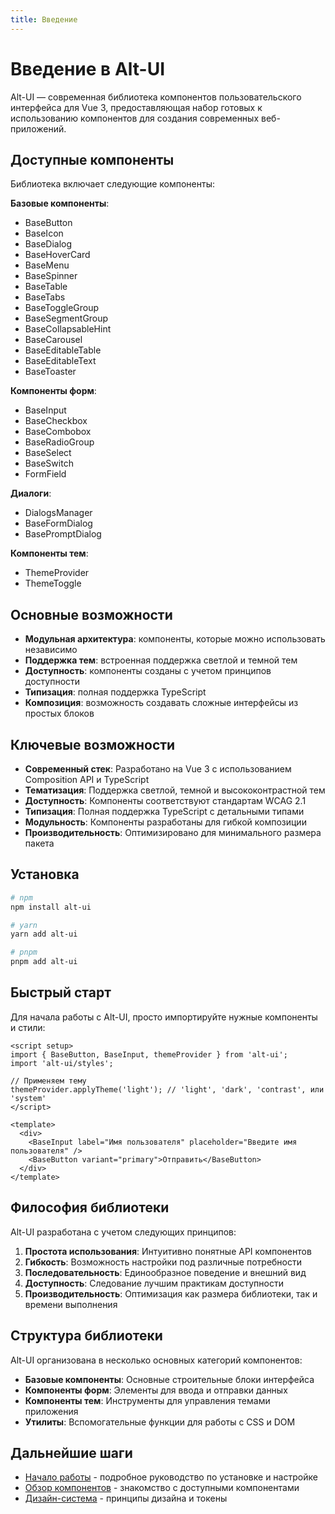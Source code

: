 ```yaml
---
title: Введение
---
```


# Введение в Alt-UI

Alt-UI — современная библиотека компонентов пользовательского интерфейса для Vue 3, предоставляющая набор готовых к использованию компонентов для создания современных веб-приложений.

## Доступные компоненты

Библиотека включает следующие компоненты:

**Базовые компоненты**:
- BaseButton
- BaseIcon
- BaseDialog
- BaseHoverCard
- BaseMenu
- BaseSpinner
- BaseTable
- BaseTabs
- BaseToggleGroup
- BaseSegmentGroup
- BaseCollapsableHint
- BaseCarousel
- BaseEditableTable
- BaseEditableText
- BaseToaster

**Компоненты форм**:
- BaseInput
- BaseCheckbox
- BaseCombobox
- BaseRadioGroup
- BaseSelect
- BaseSwitch
- FormField

**Диалоги**:
- DialogsManager
- BaseFormDialog
- BasePromptDialog

**Компоненты тем**:
- ThemeProvider
- ThemeToggle

## Основные возможности

- **Модульная архитектура**: компоненты, которые можно использовать независимо
- **Поддержка тем**: встроенная поддержка светлой и темной тем
- **Доступность**: компоненты созданы с учетом принципов доступности
- **Типизация**: полная поддержка TypeScript
- **Композиция**: возможность создавать сложные интерфейсы из простых блоков

## Ключевые возможности

- **Современный стек**: Разработано на Vue 3 с использованием Composition API и TypeScript
- **Тематизация**: Поддержка светлой, темной и высококонтрастной тем
- **Доступность**: Компоненты соответствуют стандартам WCAG 2.1
- **Типизация**: Полная поддержка TypeScript с детальными типами
- **Модульность**: Компоненты разработаны для гибкой композиции
- **Производительность**: Оптимизировано для минимального размера пакета

## Установка

```bash
# npm
npm install alt-ui

# yarn
yarn add alt-ui

# pnpm
pnpm add alt-ui
```

## Быстрый старт

Для начала работы с Alt-UI, просто импортируйте нужные компоненты и стили:

```vue
<script setup>
import { BaseButton, BaseInput, themeProvider } from 'alt-ui';
import 'alt-ui/styles';

// Применяем тему
themeProvider.applyTheme('light'); // 'light', 'dark', 'contrast', или 'system'
</script>

<template>
  <div>
    <BaseInput label="Имя пользователя" placeholder="Введите имя пользователя" />
    <BaseButton variant="primary">Отправить</BaseButton>
  </div>
</template>
```

## Философия библиотеки

Alt-UI разработана с учетом следующих принципов:

1. **Простота использования**: Интуитивно понятные API компонентов
2. **Гибкость**: Возможность настройки под различные потребности
3. **Последовательность**: Единообразное поведение и внешний вид
4. **Доступность**: Следование лучшим практикам доступности
5. **Производительность**: Оптимизация как размера библиотеки, так и времени выполнения

## Структура библиотеки

Alt-UI организована в несколько основных категорий компонентов:

- **Базовые компоненты**: Основные строительные блоки интерфейса
- **Компоненты форм**: Элементы для ввода и отправки данных
- **Компоненты тем**: Инструменты для управления темами приложения
- **Утилиты**: Вспомогательные функции для работы с CSS и DOM

## Дальнейшие шаги

- [Начало работы](/getting-started) - подробное руководство по установке и настройке
- [Обзор компонентов](/components/overview) - знакомство с доступными компонентами
- [Дизайн-система](/overview) - принципы дизайна и токены 